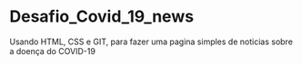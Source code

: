 # Desafio_Covid_19_news
Usando HTML, CSS e GIT, para fazer uma pagina simples de noticias sobre a doença do COVID-19
